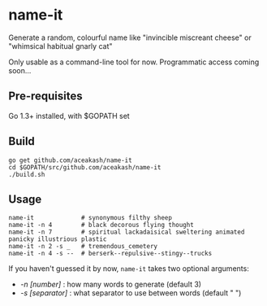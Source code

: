 # name-it

Generate a random, colourful name like "invincible miscreant cheese" or "whimsical habitual gnarly cat"

Only usable as a command-line tool for now. Programmatic access coming soon...

## Pre-requisites

Go 1.3+ installed, with $GOPATH set

## Build
```
go get github.com/aceakash/name-it
cd $GOPATH/src/github.com/aceakash/name-it
./build.sh
```

## Usage

```
name-it             # synonymous filthy sheep
name-it -n 4        # black decorous flying thought
name-it -n 7        # spiritual lackadaisical sweltering animated panicky illustrious plastic
name-it -n 2 -s _   # tremendous_cemetery
name-it -n 4 -s --  # berserk--repulsive--stingy--trucks
```

If you haven't guessed it by now, `name-it` takes two optional arguments:

* *-n [number]* : how many words to generate (default 3)
* *-s [separator]* : what separator to use between words (default " ")
